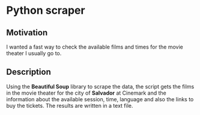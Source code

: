 # Python scraper

## Motivation

I wanted a fast way to check the available films and times for the movie theater I usually go to.

## Description

Using the **Beautiful Soup** library to scrape the data, the script gets the films in the movie theater for the city of **Salvador** at Cinemark and the information about the available session, time, language and also the links to buy the tickets. The results are written in a text file.
